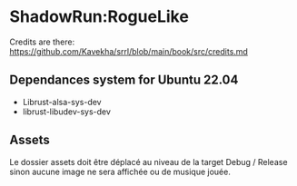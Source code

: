 # ShadowRun:RogueLike

Credits are there: https://github.com/Kavekha/srrl/blob/main/book/src/credits.md

## Dependances system for Ubuntu 22.04
- Librust-alsa-sys-dev
- librust-libudev-sys-dev

## Assets
Le dossier assets doit être déplacé au niveau de la target Debug / Release sinon aucune image ne sera affichée ou de musique jouée.

